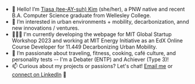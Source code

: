 - 👋 Hello! I’m [Tiasa (tee-AY-suh) Kim](@tiasakim) (she/her), a PNW native and recent B.A. Computer Science graduate from Wellesley College.
- 👀 I’m interested in urban environments + mobility, decarbonization, annd new innovations / ventures.
- 👩🏻‍💻 I'm currently developing the webpage for MIT Global Startup Workshop 2023 and working at MIT Energy Initiative as an EdX Online Course Developer for 11.449 Decarbonizing Urban Mobility.
- 💞️ I’m passionate about traveling, fitness, cooking, café culture, and personality tests -- I'm a Debater (ENTP) and Achiever (Type 3)!
- 📫 Curious about my projects or passions? Let's chat! [Email me](tiasa.kim@gmail.com) or [connect on LinkedIn](linkedin.com/tiasakim) 🔗 

<!---
tiasakim/tiasakim is a ✨ special ✨ repository because its `README.md` (this file) appears on your GitHub profile.
You can click the Preview link to take a look at your changes.
--->
